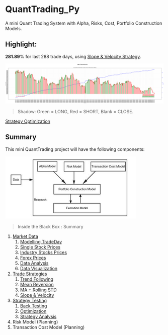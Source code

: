 # QuantTrading_Py

A mini Quant Trading System with Alpha, Risks, Cost, Portfolio Construction Models.

## Highlight: 

**281.89**% for last 288 trade days, using [Slope & Velocity Strategy](./alpha#strategy-forex).

![](./alpha/gen/StrategySV_AUDUSD_Daily.png)

> Shadow: Green = LONG, Red = SHORT, Blank = CLOSE.

[Strategy Optimization](./alpha/strategies/optimization_sv.ipynb)

## Summary

This mini QuantTrading project will have the following components:

![](./assets/quant-models.jpg)

> Inside the Black Box : Summary

1. [Market Data](./data/README.md)
    1. [Modelling TradeDay](./data/README.md#modelling-tradeday)
    1. [Single Stock Prices](./data/README.md#single-stock-prices)
    1. [Industry Stocks Prices](./data/README.md#industry-stocks-prices)
    1. [Forex Prices](./data/README.md#forex-rate)
    1. [Data Analysis](./data/README.md#data-analysis)
    1. [Data Visualization](./data/README.md#data-visualization)
1. [Trade Strategies](./alpha/README.md#trade-strategies)
    1. [Trend Following](./alpha/README.md#strategy-1-trend-following)
    1. [Mean Reversion](./alpha/README.md#strategy-2-mean-reversion)
    1. [MA + Rolling STD](./alpha/README.md#strategy-3-moving-average--standard-deviation)
    1. [Slope & Velocity](./alpha/README.md#strategy-4-slope--velocity)
1. [Strategy Testing](./alpha/README.md#testing-strategies)
    1. [Back Testing](./alpha/README.md#back-testing)
    1. [Optimization](./alpha/README.md#strategy-optimization)
    1. [Strategy Analysis](./alpha/README.md#strategy-analysis)
1. Risk Model (Planning)
1. Transaction Cost Model (Planning)
